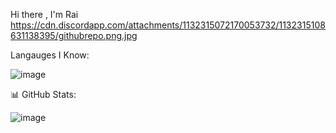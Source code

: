 Hi there , I'm Rai
https://cdn.discordapp.com/attachments/1132315072170053732/1132315108631138395/githubrepo.png.jpg

Langauges I Know:

![image](https://github.com/Raicim/Raicim/assets/140258803/b7b7fdaf-bf2c-4160-a6ef-06318fcabe5d)

📊 GitHub Stats:

![image](https://github.com/Raicim/Raicim/assets/140258803/6228d9e5-9d5f-4152-bbf9-b630a5a7b67a)
